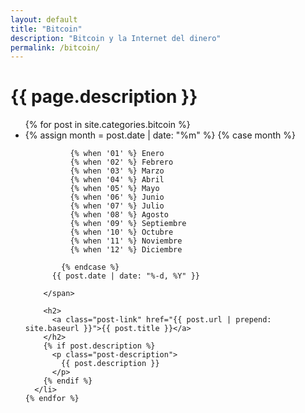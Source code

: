 ```yaml
---
layout: default
title: "Bitcoin"
description: "Bitcoin y la Internet del dinero"
permalink: /bitcoin/
---
```


<div class="sub-topic">

  <h1 class="page-heading">{{ page.description }}</h1>

  <ul class="post-list">
    {% for post in site.categories.bitcoin %}
      <li>
        <span class="post-meta">
            {% assign month = post.date | date: "%m" %}
            {% case month %}
    
              {% when '01' %} Enero
              {% when '02' %} Febrero
              {% when '03' %} Marzo
              {% when '04' %} Abril
              {% when '05' %} Mayo
              {% when '06' %} Junio
              {% when '07' %} Julio
              {% when '08' %} Agosto
              {% when '09' %} Septiembre
              {% when '10' %} Octubre
              {% when '11' %} Noviembre
              {% when '12' %} Diciembre
    
            {% endcase %}
          {{ post.date | date: "%-d, %Y" }}
          
        </span>

        <h2>
          <a class="post-link" href="{{ post.url | prepend: site.baseurl }}">{{ post.title }}</a>
        </h2>
        {% if post.description %}
          <p class="post-description">
            {{ post.description }}
          </p>
        {% endif %}
      </li>
    {% endfor %}
  </ul>

</div>

